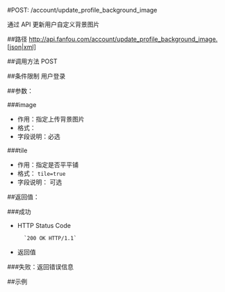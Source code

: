 #POST: /account/update_profile_background_image

通过 API 更新用户自定义背景图片

##路径
    http://api.fanfou.com/account/update_profile_background_image.[json|xml]

##调用方法
    POST

##条件限制
    用户登录

##参数： 

###image 

- 作用：指定上传背景图片
- 格式：
- 字段说明：必选

###tile

- 作用：指定是否平平铺
- 格式： `tile=true`
- 字段说明： 可选

##返回值：

###成功
- HTTP Status Code

        `200 OK HTTP/1.1`

- 返回值

###失败：返回错误信息

##示例
